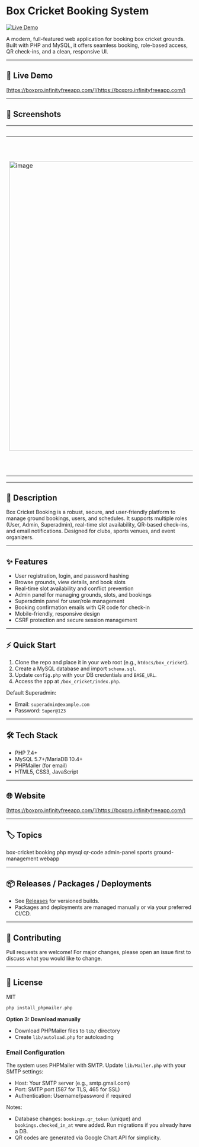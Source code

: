 # Box Cricket Booking System

[![Live Demo](https://img.shields.io/badge/Live-Demo-green?style=for-the-badge)](https://boxpro.infinityfreeapp.com/)

A modern, full-featured web application for booking box cricket grounds. Built with PHP and MySQL, it offers seamless booking, role-based access, QR check-ins, and a clean, responsive UI.

---

## 🚀 Live Demo

[https://boxpro.infinityfreeapp.com/](https://boxpro.infinityfreeapp.com/)

---

## 📸 Screenshots

| Home Page                                     | Booking Page                                     | Admin Dashboard                                | Mobile View                                     |
| --------------------------------------------- | ------------------------------------------------ | ---------------------------------------------- | ----------------------------------------------- |
| <img width="1913" height="780" alt="image" src="https://github.com/user-attachments/assets/39e7fb6c-5d34-429b-b43e-e1140aa91043" /> | <img width="1907" height="908" alt="image" src="https://github.com/user-attachments/assets/a9984c3f-e5a2-4ede-abfe-e65def9a9ebd" /> | <img width="1917" height="890" alt="image" src="https://github.com/user-attachments/assets/27332e28-35bb-4380-a918-3c0afe074628" /> | <img width="462" height="747" alt="image" src="https://github.com/user-attachments/assets/414a37f0-ce47-4f4e-a2d7-ecf6c93d9a31" /> |

---

## 📝 Description

Box Cricket Booking is a robust, secure, and user-friendly platform to manage ground bookings, users, and schedules. It supports multiple roles (User, Admin, Superadmin), real-time slot availability, QR-based check-ins, and email notifications. Designed for clubs, sports venues, and event organizers.

---

## ✨ Features

- User registration, login, and password hashing
- Browse grounds, view details, and book slots
- Real-time slot availability and conflict prevention
- Admin panel for managing grounds, slots, and bookings
- Superadmin panel for user/role management
- Booking confirmation emails with QR code for check-in
- Mobile-friendly, responsive design
- CSRF protection and secure session management

---

## ⚡ Quick Start

1. Clone the repo and place it in your web root (e.g., `htdocs/box_cricket`).
2. Create a MySQL database and import `schema.sql`.
3. Update `config.php` with your DB credentials and `BASE_URL`.
4. Access the app at `/box_cricket/index.php`.

Default Superadmin:

- Email: `superadmin@example.com`
- Password: `Super@123`

---

## 🛠️ Tech Stack

- PHP 7.4+
- MySQL 5.7+/MariaDB 10.4+
- PHPMailer (for email)
- HTML5, CSS3, JavaScript

---

## 🌐 Website

[https://boxpro.infinityfreeapp.com/](https://boxpro.infinityfreeapp.com/)

---

## 🏷️ Topics

box-cricket booking php mysql qr-code admin-panel sports ground-management webapp

---

## 📦 Releases / Packages / Deployments

- See [Releases](https://github.com/niyati34/box_cricket/releases) for versioned builds.
- Packages and deployments are managed manually or via your preferred CI/CD.

---

## 🤝 Contributing

Pull requests are welcome! For major changes, please open an issue first to discuss what you would like to change.

---

## 📄 License

MIT

```bash
php install_phpmailer.php
```

**Option 3: Download manually**

- Download PHPMailer files to `lib/` directory
- Create `lib/autoload.php` for autoloading

### Email Configuration

The system uses PHPMailer with SMTP. Update `lib/Mailer.php` with your SMTP settings:

- Host: Your SMTP server (e.g., smtp.gmail.com)
- Port: SMTP port (587 for TLS, 465 for SSL)
- Authentication: Username/password if required

Notes:

- Database changes: `bookings.qr_token` (unique) and `bookings.checked_in_at` were added. Run migrations if you already have a DB.
- QR codes are generated via Google Chart API for simplicity.
